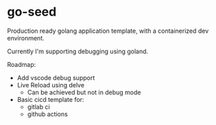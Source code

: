 # go-seed
Production ready golang application template, 
with a containerized dev environment.

Currently I'm supporting debugging using goland.

Roadmap:
  - Add vscode debug support
  - Live Reload using delve
    * Can be achieved but not in debug mode 
  - Basic cicd template for: 
    * gitlab ci
    * github actions
    
